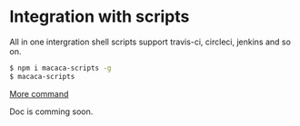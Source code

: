 # Integration with scripts

All in one intergration shell scripts support travis-ci, circleci, jenkins and so on.

```bash
$ npm i macaca-scripts -g
$ macaca-scripts
```

[More command](//github.com/macacajs/macaca-scripts)

Doc is comming soon.
